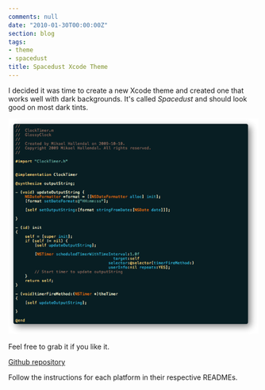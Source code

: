 ```yaml
---
comments: null
date: "2010-01-30T00:00:00Z"
section: blog
tags:
- theme
- spacedust
title: Spacedust Xcode Theme
---
```


I decided it was time to create a new Xcode theme and created one that works well with dark backgrounds. It's called _Spacedust_ and should look good on most dark tints.

<img src="/images/posts/spacedust-xcode-theme.png" alt="Screenshot showing the Spacedust theme in Xcode 3"/>

Feel free to grab it if you like it.

[Github repository](https://github.com/hallski/spacedust-theme)

Follow the instructions for each platform in their respective READMEs.
